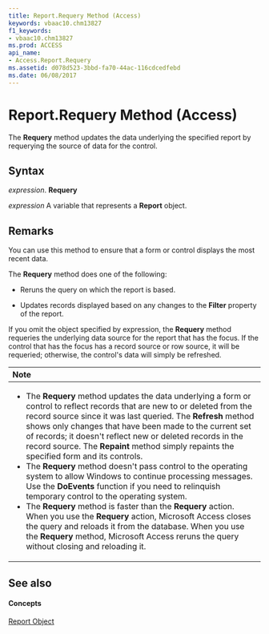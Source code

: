 ```yaml
---
title: Report.Requery Method (Access)
keywords: vbaac10.chm13827
f1_keywords:
- vbaac10.chm13827
ms.prod: ACCESS
api_name:
- Access.Report.Requery
ms.assetid: d078d523-3bbd-fa70-44ac-116cdcedfebd
ms.date: 06/08/2017
---
```



# Report.Requery Method (Access)

The  **Requery** method updates the data underlying the specified report by requerying the source of data for the control.


## Syntax

 _expression_. **Requery**

 _expression_ A variable that represents a **Report** object.


## Remarks

You can use this method to ensure that a form or control displays the most recent data.

The  **Requery** method does one of the following:


- Reruns the query on which the report is based.
    
- Updates records displayed based on any changes to the  **Filter** property of the report.
    
If you omit the object specified by expression, the  **Requery** method requeries the underlying data source for the report that has the focus. If the control that has the focus has a record source or row source, it will be requeried; otherwise, the control's data will simply be refreshed.


|**Note**|
|:-----|
|<ul><li>The **Requery** method updates the data underlying a form or control to reflect records that are new to or deleted from the record source since it was last queried. The **Refresh** method shows only changes that have been made to the current set of records; it doesn't reflect new or deleted records in the record source. The **Repaint** method simply repaints the specified form and its controls.</li><li>The **Requery** method doesn't pass control to the operating system to allow Windows to continue processing messages. Use the **DoEvents** function if you need to relinquish temporary control to the operating system.</li><li>The **Requery** method is faster than the **Requery** action. When you use the **Requery** action, Microsoft Access closes the query and reloads it from the database. When you use the **Requery** method, Microsoft Access reruns the query without closing and reloading it.</li></ul>| 


## See also


#### Concepts


[Report Object](report-object-access.md)

